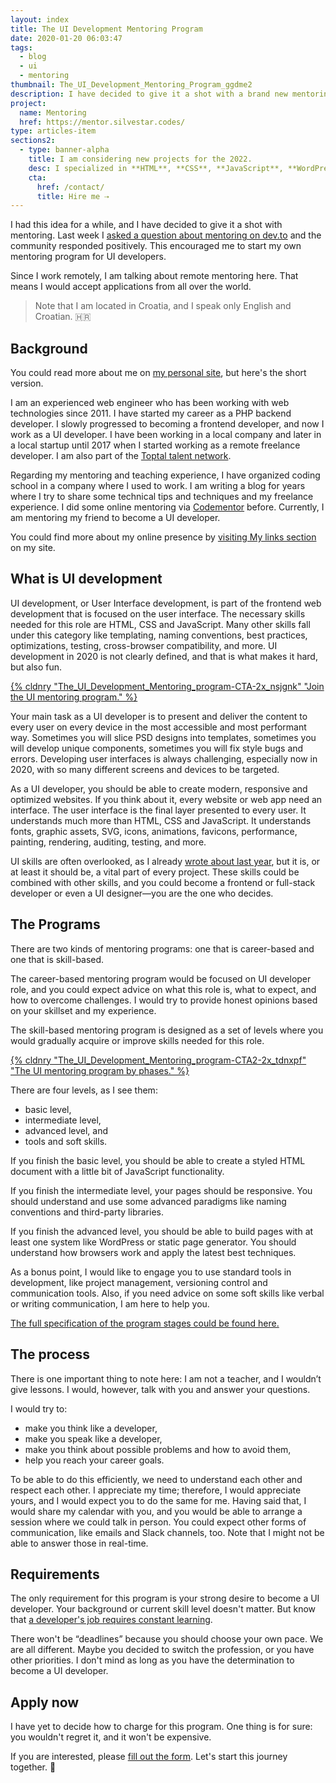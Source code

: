 ```yaml
---
layout: index
title: The UI Development Mentoring Program
date: 2020-01-20 06:03:47
tags:
  - blog
  - ui
  - mentoring
thumbnail: The_UI_Development_Mentoring_Program_ggdme2
description: I have decided to give it a shot with a brand new mentoring program for UI development. Fill out the form today!
project:
  name: Mentoring
  href: https://mentor.silvestar.codes/
type: articles-item
sections2:
  - type: banner-alpha
    title: I am considering new projects for the 2022.
    desc: I specialized in **HTML**, **CSS**, **JavaScript**, **WordPress**, **Shopify**, and **JAMstack** technologies.
    cta:
      href: /contact/
      title: Hire me ⇢
---
```


I had this idea for a while, and I have decided to give it a shot with mentoring. Last week I [asked a question about mentoring on dev.to] and the community responded positively. This encouraged me to start my own mentoring program for UI developers.

Since I work remotely, I am talking about remote mentoring here. That means I would accept applications from all over the world.

<!-- more -->

> Note that I am located in Croatia, and I speak only English and Croatian. 🇭🇷

## Background

You could read more about me on [my personal site], but here's the short version.

I am an experienced web engineer who has been working with web technologies since 2011. I have started my career as a PHP backend developer. I slowly progressed to becoming a frontend developer, and now I work as a UI developer. I have been working in a local company and later in a local startup until 2017 when I started working as a remote freelance developer. I am also part of the [Toptal talent network].

Regarding my mentoring and teaching experience, I have organized coding school in a company where I used to work. I am writing a blog for years where I try to share some technical tips and techniques and my freelance experience. I did some online mentoring via [Codementor] before. Currently, I am mentoring my friend to become a UI developer.

You could find more about my online presence by [visiting My links section] on my site.

## What is UI development

UI development, or User Interface development, is part of the frontend web development that is focused on the user interface. The necessary skills needed for this role are HTML, CSS and JavaScript. Many other skills fall under this category like templating, naming conventions, best practices, optimizations, testing, cross-browser compatibility, and more. UI development in 2020 is not clearly defined, and that is what makes it hard, but also fun.

[{% cldnry "The_UI_Development_Mentoring_program-CTA-2x_nsjgnk" "Join the UI mentoring program." %}](https://mentor.silvestar.codes/)

Your main task as a UI developer is to present and deliver the content to every user on every device in the most accessible and most performant way. Sometimes you will slice PSD designs into templates, sometimes you will develop unique components, sometimes you will fix style bugs and errors. Developing user interfaces is always challenging, especially now in 2020, with so many different screens and devices to be targeted.

As a UI developer, you should be able to create modern, responsive and optimized websites. If you think about it, every website or web app need an interface. The user interface is the final layer presented to every user. It understands much more than HTML, CSS and JavaScript. It understands fonts, graphic assets, SVG, icons, animations, favicons, performance, painting, rendering, auditing, testing, and more.

UI skills are often overlooked, as I already [wrote about last year], but it is, or at least it should be, a vital part of every project. These skills could be combined with other skills, and you could become a frontend or full-stack developer or even a UI designer—you are the one who decides.

## The Programs

There are two kinds of mentoring programs: one that is career-based and one that is skill-based.

The career-based mentoring program would be focused on UI developer role, and you could expect advice on what this role is, what to expect, and how to overcome challenges. I would try to provide honest opinions based on your skillset and my experience.

The skill-based mentoring program is designed as a set of levels where you would gradually acquire or improve skills needed for this role.

[{% cldnry "The_UI_Development_Mentoring_program-CTA2-2x_tdnxpf" "The UI mentoring program by phases." %}](https://mentor.silvestar.codes/)

There are four levels, as I see them:

- basic level,
- intermediate level,
- advanced level, and
- tools and soft skills.

If you finish the basic level, you should be able to create a styled HTML document with a little bit of JavaScript functionality.

If you finish the intermediate level, your pages should be responsive. You should understand and use some advanced paradigms like naming conventions and third-party libraries.

If you finish the advanced level, you should be able to build pages with at least one system like WordPress or static page generator. You should understand how browsers work and apply the latest best techniques.

As a bonus point, I would like to engage you to use standard tools in development, like project management, versioning control and communication tools. Also, if you need advice on some soft skills like verbal or writing communication, I am here to help you.

[The full specification of the program stages could be found here.]

## The process

There is one important thing to note here: I am not a teacher, and I wouldn’t give lessons. I would, however, talk with you and answer your questions.

I would try to:

- make you think like a developer,
- make you speak like a developer,
- make you think about possible problems and how to avoid them,
- help you reach your career goals.

To be able to do this efficiently, we need to understand each other and respect each other. I appreciate my time; therefore, I would appreciate yours, and I would expect you to do the same for me. Having said that, I would share my calendar with you, and you would be able to arrange a session where we could talk in person. You could expect other forms of communication, like emails and Slack channels, too. Note that I might not be able to answer those in real-time.

## Requirements

The only requirement for this program is your strong desire to become a UI developer. Your background or current skill level doesn't matter. But know that [a developer's job requires constant learning].

There won't be “deadlines” because you should choose your own pace. We are all different. Maybe you decided to switch the profession, or you have other priorities. I don't mind as long as you have the determination to become a UI developer.

## Apply now

I have yet to decide how to charge for this program. One thing is for sure: you wouldn't regret it, and it won't be expensive.

If you are interested, please [fill out the form]. Let's start this journey together. 🙌

[asked a question about mentoring on dev.to]: https://dev.to/starbist/do-you-think-remote-mentoring-could-work-2p2e
[my personal site]: https://www.silvestar.codes/
[Toptal talent network]: https://www.toptal.com#trust-nothing-but-brilliant-freelancers
[Codementor]: https://www.codementor.io/@malimirkeccita/
[visiting My links section]: https://www.silvestar.codes/links/
[wrote about last year]: https://www.toptal.com/css/why-you-need-a-css-developer
[to open applications]: https://mentor.silvestar.codes/
[The full specification of the program stages could be found here.]: https://docs.google.com/document/d/1fqhbu3zX1V4LBjPxParJNzDjJwFecx3cQ3-b0vXHwBE/edit?usp=sharing
[a developer's job requires constant learning]: https://www.silvestar.codes/articles/modern-frontend-developer-skills-and-tools/
[fill out the form]: https://mentor.silvestar.codes/
